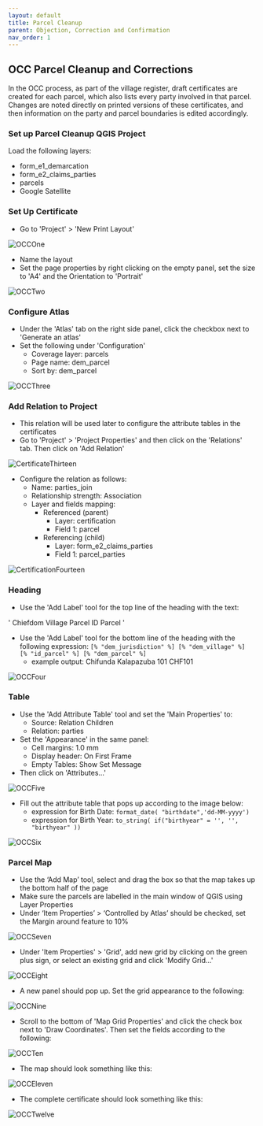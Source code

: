 ```yaml
---
layout: default
title: Parcel Cleanup
parent: Objection, Correction and Confirmation
nav_order: 1
---
```


## OCC Parcel Cleanup and Corrections

In the OCC process, as part of the village register, draft certificates are created for each parcel, which also lists every party involved in that parcel. Changes are noted directly on printed versions of these certificates, and then information on the party and parcel boundaries is edited accordingly.

### Set up Parcel Cleanup QGIS Project
Load the following layers:
- form_e1_demarcation
- form_e2_claims_parties
- parcels
- Google Satellite

### Set Up Certificate
- Go to 'Project' > 'New Print Layout'

![OCCOne](OCCAssets/OCCOne.png)
- Name the layout
- Set the page properties by right clicking on the empty panel, set the size to 'A4' and the Orientation to 'Portrait'

![OCCTwo](OCCAssets/OCCTwo.png)

### Configure Atlas
- Under the 'Atlas' tab on the right side panel, click the checkbox next to 'Generate an atlas'
- Set the following under 'Configuration'
    - Coverage layer: parcels
    - Page name: dem_parcel
    - Sort by: dem_parcel

![OCCThree](OCCAssets/OCCThree.png)

### Add Relation to Project
- This relation will be used later to configure the attribute tables in the certificates
- Go to 'Project' > 'Project Properties' and then click on the 'Relations' tab. Then click on 'Add Relation'

![CertificateThirteen](CertificateProduction/CertificateAssets/CertificateThirteen.png)
- Configure the relation as follows:
    - Name: parties_join
    - Relationship strength: Association
    - Layer and fields mapping:
        - Referenced (parent)
            - Layer: certification
            - Field 1: parcel
        - Referencing (child)
            - Layer: form_e2_claims_parties
            - Field 1: parcel_parties

![CertificationFourteen](CertificateProduction/CertificateAssets/CertificateFourteen.png)

### Heading
- Use the 'Add Label' tool for the top line of the heading with the text:

' Chiefdom Village Parcel ID Parcel '
- Use the 'Add Label' tool for the bottom line of the heading with the following expression: ```[% "dem_jurisdiction" %] [% "dem_village" %] [% "id_parcel" %] [% "dem_parcel" %]```
    - example output: Chifunda Kalapazuba 101 CHF101

![OCCFour](OCCAssets/OCCFour.png)

### Table
- Use the 'Add Attribute Table' tool and set the 'Main Properties' to:
    - Source: Relation Children
    - Relation: parties
- Set the 'Appearance' in the same panel:
    - Cell margins: 1.0 mm
    - Display header: On First Frame
    - Empty Tables: Show Set Message
- Then click on 'Attributes...'

![OCCFive](OCCAssets/OCCFive.png)
- Fill out the attribute table that pops up according to the image below:
    - expression for Birth Date: ```format_date( "birthdate",'dd-MM-yyyy')```
    - expression for Birth Year: ```to_string( if("birthyear" = '', '', "birthyear" )) ```

![OCCSix](OCCAssets/OCCSix.png)

### Parcel Map
- Use the ‘Add Map’ tool, select and drag the box so that the map takes up the bottom half of the page
- Make sure the parcels are labelled in the main window of QGIS using Layer Properties
- Under ‘Item Properties’ > ‘Controlled by Atlas’ should be checked, set the Margin around feature to 10%

![OCCSeven](OCCAssets/OCCSeven.png)
- Under 'Item Properties' > 'Grid', add new grid by clicking on the green plus sign, or select an existing grid and click 'Modify Grid...'

![OCCEight](OCCAssets/OCCEight.png)
- A new panel should pop up. Set the grid appearance to the following:

![OCCNine](OCCAssets/OCCNine.png)
- Scroll to the bottom of 'Map Grid Properties' and click the check box next to 'Draw Coordinates'. Then set the fields according to the following:

![OCCTen](OCCAssets/OCCTen.png)
- The map should look something like this:

![OCCEleven](OCCAssets/OCCEleven.png)
- The complete certificate should look something like this:

![OCCTwelve](OCCAssets/OCCTwelve.png)

